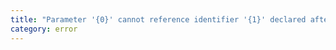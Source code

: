```yaml
---
title: "Parameter '{0}' cannot reference identifier '{1}' declared after it."
category: error
---
```

